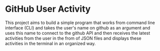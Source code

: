 # GitHub User Activity
This project aims to build a simple program that works from command line interface (CLI) and takes the user's name on github as an argument and uses this name to connect to the github API and then receives the latest activities from the user in the from of JSON files and displays these activities in the terminal in an organized way.

